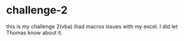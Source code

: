 # challenge-2
this is my challenge 2(vba) ihad macros issues with my excel. I did let Thomas know about it.
